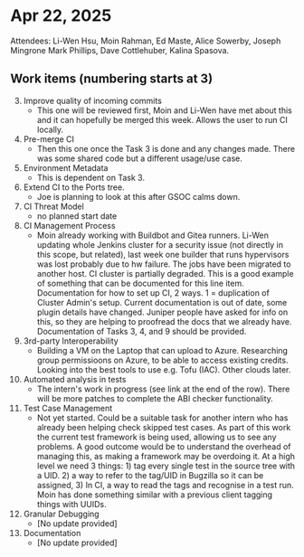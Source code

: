 # Apr 22, 2025

Attendees: Li-Wen Hsu, Moin Rahman, Ed Maste, Alice Sowerby, Joseph Mingrone  Mark Phillips,  Dave Cottlehuber, Kalina Spasova.

## Work items (numbering starts at 3\)

3. Improve quality of incoming commits  
   * This one will be reviewed first, Moin and Li-Wen have met about this and it can hopefully be merged this week. Allows the user to run CI locally.  
4. Pre-merge CI  
   * Then this one once the Task 3 is done and any changes made. There was some shared code but a different usage/use case.  
5. Environment Metadata  
   * This is dependent on Task 3\.  
6. Extend CI to the Ports tree.  
   * Joe is planning to look at this after GSOC calms down.  
7. CI Threat Model  
   * no planned start date  
8. CI Management Process  
   * Moin already working with Buildbot and Gitea runners. Li-Wen updating whole Jenkins cluster for a security issue (not directly in this scope, but related), last week one builder that runs hypervisors was lost probably due to hw failure. The jobs have been migrated to another host. CI cluster is partially degraded. This is a good example of something that can be documented for this line item. Documentation for how to set up CI, 2 ways. 1 \= duplication of Cluster Admin's setup. Current documentation is out of date, some plugin details have changed. Juniper people have asked for info on this, so they are helping to proofread the docs that we already have. Documentation of Tasks 3, 4, and 9 should be provided.  
9. 3rd-party Interoperability  
   * Building a VM on the Laptop that can upload to Azure. Researching group permissioons on Azure, to be able to access existing credits. Looking into the best tools to use e.g. Tofu (IAC). Other clouds later.  
10. Automated analysis in tests  
    * The intern's work in progress (see link at the end of the row). There will be more patches to complete the ABI checker functionality.  
11. Test Case Management  
    * Not yet started. Could be a suitable task for another intern who has already been helping check skipped test cases. As part of this work the current test framework is being used, allowing us to see any problems. A good outcome would be to understand the overhead of managing this, as making a framework may be overdoing it. At a high level we need 3 things: 1\) tag every single test in the source tree with a UID. 2\) a way to refer to the tag/UID in Bugzilla so it can be assigned, 3\) In CI, a way to read the tags and recognise in a test run. Moin has done something similar with a previous client tagging things with UUIDs.  
12. Granular Debugging  
    * \[No update provided\]  
13. Documentation  
    * \[No update provided\]